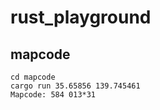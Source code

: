 # rust_playground

## mapcode

```
cd mapcode
cargo run 35.65856 139.745461                                           
Mapcode: 584 013*31
```